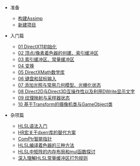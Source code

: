 <!-- docs/_navbar.md -->

- 准备

  - [构建Assimp](prepare/01.md)
  - [新建项目](prepare/02.md)

- 入门篇

  - [01 DirectX11初始化](part1/01.md)
  - [02 顶点/像素着色器的创建、索引缓冲区](part1/02.md)
  - [03 索引缓冲区、常量缓冲区](part1/03.md)
  - [04 变换](part1/04.md)
  - [05 DirectXMath数学库](part1/05.md)
  - [06 键盘和鼠标输入](part1/06.md)
  - [07 添加光照与常用几何模型、光栅化状态](part1/07.md)
  - [08 Direct2D与Direct3D互操作性以及利用DWrite显示文字](part1/08.md)
  - [09 纹理映射与采样器状态](part1/09.md)
  - [10 基于Transform的摄像机类与GameObject类](part1/10.md)

- 杂项篇
  - [HLSL语法入门](misc/HLSL.md)
  - [HR宏关于dxerr库的替代方案](misc/HR.md)
  - [ComPtr智能指针](misc/ComPtr.md)
  - [HLSL编译着色器的三种方法](misc/Compile.md)
  - [HLSL中矩阵的内存布局和mul函数探讨](../misc/Mul.md)
  - [深入理解HLSL常量缓冲区打包规则](misc/Packing.md)